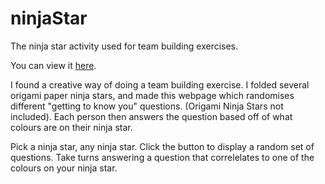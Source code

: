 # ninjaStar
The ninja star activity used for team building exercises.

You can view it [here](http://cloong.ceredin.com/ninjastar.html).

I found a creative way of doing a team building exercise. I folded several origami paper ninja stars, and made this webpage which randomises different "getting to know you" questions. (Origami Ninja Stars not included). Each person then answers the question based off of what colours are on their ninja star.

Pick a ninja star, any ninja star.
Click the button to display a random set of questions. 
Take turns answering a question that correlelates to one of the colours on your ninja star.
